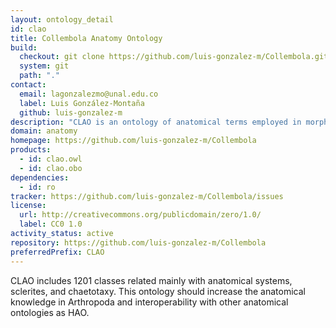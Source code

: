 ```yaml
---
layout: ontology_detail
id: clao
title: Collembola Anatomy Ontology
build:
  checkout: git clone https://github.com/luis-gonzalez-m/Collembola.git
  system: git
  path: "."
contact:
  email: lagonzalezmo@unal.edu.co
  label: Luis González-Montaña
  github: luis-gonzalez-m
description: "CLAO is an ontology of anatomical terms employed in morphological descriptions for the Class Collembola (Arthropoda: Hexapoda)."
domain: anatomy
homepage: https://github.com/luis-gonzalez-m/Collembola
products:
  - id: clao.owl
  - id: clao.obo
dependencies:
  - id: ro
tracker: https://github.com/luis-gonzalez-m/Collembola/issues
license:
  url: http://creativecommons.org/publicdomain/zero/1.0/
  label: CC0 1.0
activity_status: active
repository: https://github.com/luis-gonzalez-m/Collembola
preferredPrefix: CLAO
---
```


CLAO includes 1201 classes related mainly with anatomical systems, sclerites, and chaetotaxy. This ontology should increase the anatomical knowledge in Arthropoda and interoperability with other anatomical ontologies as HAO.
